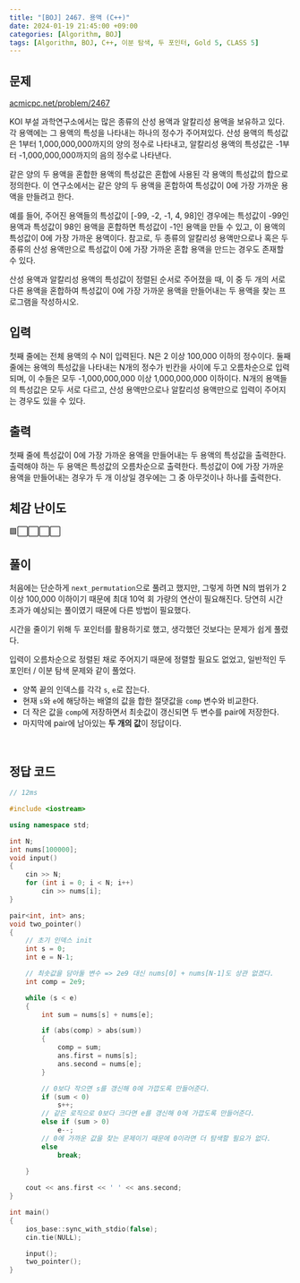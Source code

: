 ```yaml
---
title: "[BOJ] 2467. 용액 (C++)"
date: 2024-01-19 21:45:00 +09:00
categories: [Algorithm, BOJ]
tags: [Algorithm, BOJ, C++, 이분 탐색, 두 포인터, Gold 5, CLASS 5]
---
```

## **문제**
[acmicpc.net/problem/2467](https://www.acmicpc.net/problem/2467)

KOI 부설 과학연구소에서는 많은 종류의 산성 용액과 알칼리성 용액을 보유하고 있다. 각 용액에는 그 용액의 특성을 나타내는 하나의 정수가 주어져있다. 산성 용액의 특성값은 1부터 1,000,000,000까지의 양의 정수로 나타내고, 알칼리성 용액의 특성값은 -1부터 -1,000,000,000까지의 음의 정수로 나타낸다.

같은 양의 두 용액을 혼합한 용액의 특성값은 혼합에 사용된 각 용액의 특성값의 합으로 정의한다. 이 연구소에서는 같은 양의 두 용액을 혼합하여 특성값이 0에 가장 가까운 용액을 만들려고 한다. 

예를 들어, 주어진 용액들의 특성값이 [-99, -2, -1, 4, 98]인 경우에는 특성값이 -99인 용액과 특성값이 98인 용액을 혼합하면 특성값이 -1인 용액을 만들 수 있고, 이 용액의 특성값이 0에 가장 가까운 용액이다. 참고로, 두 종류의 알칼리성 용액만으로나 혹은 두 종류의 산성 용액만으로 특성값이 0에 가장 가까운 혼합 용액을 만드는 경우도 존재할 수 있다.

산성 용액과 알칼리성 용액의 특성값이 정렬된 순서로 주어졌을 때, 이 중 두 개의 서로 다른 용액을 혼합하여 특성값이 0에 가장 가까운 용액을 만들어내는 두 용액을 찾는 프로그램을 작성하시오.
<br>

## **입력**
첫째 줄에는 전체 용액의 수 N이 입력된다. N은 2 이상 100,000 이하의 정수이다. 둘째 줄에는 용액의 특성값을 나타내는 N개의 정수가 빈칸을 사이에 두고 오름차순으로 입력되며, 이 수들은 모두 -1,000,000,000 이상 1,000,000,000 이하이다. N개의 용액들의 특성값은 모두 서로 다르고, 산성 용액만으로나 알칼리성 용액만으로 입력이 주어지는 경우도 있을 수 있다.
<br>

## **출력**
첫째 줄에 특성값이 0에 가장 가까운 용액을 만들어내는 두 용액의 특성값을 출력한다. 출력해야 하는 두 용액은 특성값의 오름차순으로 출력한다. 특성값이 0에 가장 가까운 용액을 만들어내는 경우가 두 개 이상일 경우에는 그 중 아무것이나 하나를 출력한다.
<br>

## **체감 난이도**
🟩⬜⬜⬜⬜
<br>

## **풀이**
처음에는 단순하게 `next_permutation`으로 풀려고 했지만, 그렇게 하면 N의 범위가 2 이상 100,000 이하이기 때문에 최대 10억 회 가량의 연산이 필요해진다. 당연히 시간 초과가 예상되는 풀이였기 때문에 다른 방법이 필요했다.

시간을 줄이기 위해 두 포인터를 활용하기로 했고, 생각했던 것보다는 문제가 쉽게 풀렸다.

입력이 오름차순으로 정렬된 채로 주어지기 때문에 정렬할 필요도 없었고, 일반적인 두 포인터 / 이분 탐색 문제와 같이 풀었다.
- 양쪽 끝의 인덱스를 각각 `s`, `e`로 잡는다.
- 현재 `s`와 `e`에 해당하는 배열의 값을 합한 절댓값을 `comp` 변수와 비교한다.
- 더 작은 값을 `comp`에 저장하면서 최솟값이 갱신되면 두 변수를 pair에 저장한다.
- 마지막에 pair에 남아있는 **두 개의 값**이 정답이다.
<br>

## **정답 코드**
```c++
// 12ms

#include <iostream>

using namespace std;

int N;
int nums[100000];
void input()
{
    cin >> N;
    for (int i = 0; i < N; i++)
        cin >> nums[i];
}

pair<int, int> ans;
void two_pointer()
{
    // 초기 인덱스 init
    int s = 0;
    int e = N-1;

    // 최솟값을 담아둘 변수 => 2e9 대신 nums[0] + nums[N-1]도 상관 없겠다.
    int comp = 2e9;

    while (s < e)
    {
        int sum = nums[s] + nums[e];

        if (abs(comp) > abs(sum))
        {
            comp = sum;
            ans.first = nums[s];
            ans.second = nums[e];
        }

        // 0보다 작으면 s를 갱신해 0에 가깝도록 만들어준다.
        if (sum < 0)
            s++;
        // 같은 로직으로 0보다 크다면 e를 갱신해 0에 가깝도록 만들어준다.
        else if (sum > 0)
            e--;
        // 0에 가까운 값을 찾는 문제이기 때문에 0이라면 더 탐색할 필요가 없다.
        else
            break;
        
    }

    cout << ans.first << ' ' << ans.second;
}

int main()
{
    ios_base::sync_with_stdio(false);
    cin.tie(NULL);

    input();
    two_pointer();
}
```